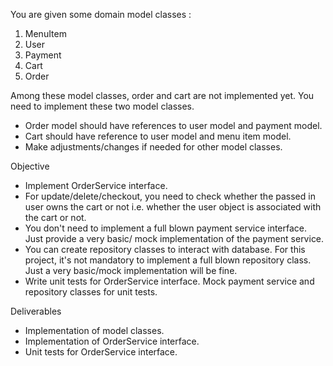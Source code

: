 You are given some domain model classes :
1. MenuItem
2. User
3. Payment
4. Cart
5. Order

Among these model classes, order and cart are not implemented yet. You need to implement these two model classes.
* Order model should have references to user model and payment model.
* Cart should have reference to user model and menu item model.
* Make adjustments/changes if needed for other model classes.

Objective
* Implement OrderService interface.
* For update/delete/checkout, you need to check whether the passed in user owns the cart or not i.e. whether the user object 
is associated with the cart or not. 
* You don't need to implement a full blown payment service interface. Just provide a very basic/
mock implementation of the payment service.
* You can create repository classes to interact with database. For this project, it's not mandatory to implement
a full blown repository class. Just a very basic/mock implementation will be fine.
* Write unit tests for OrderService interface. Mock payment service and repository classes for unit tests.

Deliverables
* Implementation of model classes.
* Implementation of OrderService interface.
* Unit tests for OrderService interface.

